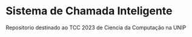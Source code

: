 # Sistema de Chamada Inteligente
Repositorio destinado ao TCC 2023 de Ciencia da Computação na UNIP
